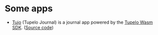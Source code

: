 # Some apps
- [Tujo](./tujo) (Tupelo Journal) is a journal app powered by the [Tupelo Wasm SDK](https://github.com/quorumcontrol/tupelo-wasm-sdk). ([Source code](https://github.com/vrde/tupelo-playground/tree/master/journal))

